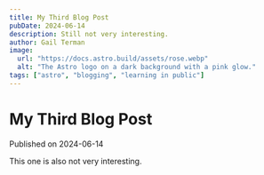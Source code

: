 ```yaml
---
title: My Third Blog Post
pubDate: 2024-06-14
description: Still not very interesting.
author: Gail Terman
image:
  url: "https://docs.astro.build/assets/rose.webp"
  alt: "The Astro logo on a dark background with a pink glow."
tags: ["astro", "blogging", "learning in public"]
---
```


# My Third Blog Post

Published on 2024-06-14

This one is also not very interesting.

